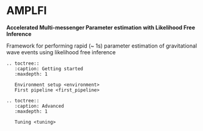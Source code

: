 AMPLFI
======
**Accelerated Multi-messenger Parameter estimation with Likelihood Free Inference**

Framework for performing rapid (~ 1s) parameter estimation of gravitational wave events using likelihood free inference

```{eval-rst}
.. toctree::
   :caption: Getting started
   :maxdepth: 1

   Environment setup <environment>
   First pipeline <first_pipeline>

.. toctree::
   :caption: Advanced
   :maxdepth: 1

   Tuning <tuning>
```

